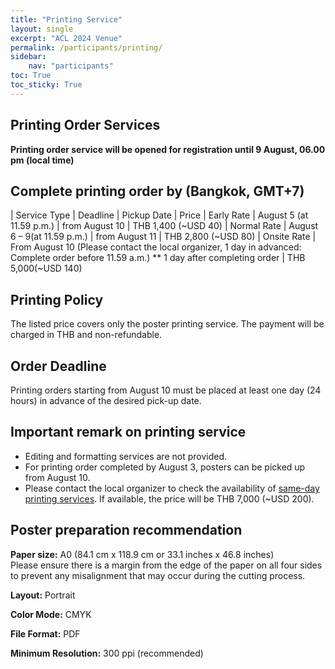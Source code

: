 ```yaml
---
title: "Printing Service"
layout: single
excerpt: "ACL 2024 Venue"
permalink: /participants/printing/
sidebar: 
    nav: "participants"
toc: True
toc_sticky: True
---
```


## Printing Order Services
**Printing order service will be opened for registration until 9 August, 06.00 pm (local time)**

## Complete printing order by (Bangkok, GMT+7)
<style>
.news-table tr td:nth-child(1) { font-weight: bold; width: 20em; background-color: #6c6c66 }
.news-table tr td:nth-child(2) {width: 55em; }
</style>
| Service Type	| Deadline | Pickup Date	| Price
| Early Rate    | August 5 (at 11.59 p.m.)	| from August 10 | THB 1,400 (~USD 40)
| Normal Rate	| August 6 – 9(at 11.59 p.m.) |	from August 11	| THB 2,800 (~USD 80)
| Onsite Rate	| From August 10 (Please contact the local organizer, 1 day in advanced: Complete order before 11.59 a.m.) **	1 day after completing order	| THB 5,000(~USD 140)

## Printing Policy
The listed price covers only the poster printing service. The payment will be charged in THB and non-refundable.

## Order Deadline
Printing orders starting from August 10 must be placed at least one day (24 hours) in advance of the desired pick-up date.

## Important remark on printing service
* Editing and formatting services are not provided.
* For printing order completed by August 3, posters can be picked up from August 10.
* Please contact the local organizer to check the availability of <u>same-day printing services</u>. If available, the price will be THB 7,000 (~USD 200).

## Poster preparation recommendation
**Paper size:** A0 (84.1 cm x 118.9 cm or 33.1 inches x 46.8 inches) <br>
Please ensure there is a margin from the edge of the paper on all four sides to prevent any misalignment that may occur during the cutting process. <br>

**Layout:** Portrait <br>

**Color Mode:** CMYK <br>

**File Format:** PDF <br>

**Minimum Resolution:** 300 ppi (recommended) <br>